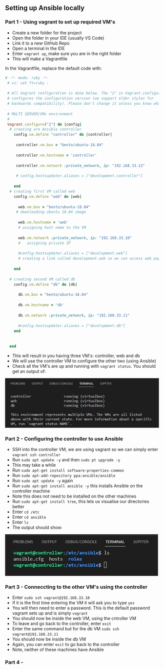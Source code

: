 ## Setting up Ansible locally

### Part 1 - Using vagrant to set up required VM's
- Create a new folder for the project
- Open the folder in your IDE (usually VS Code)
- Link it to a new GitHub Repo
- Open a terminal in the IDE
- Enter `vagrant up`, make sure you are in the right folder
- This will make a Vagrantfile

In the Vagrantfile, replace the default code with:

```ruby
# -*- mode: ruby -*-
 # vi: set ft=ruby :
 
 # All Vagrant configuration is done below. The "2" in Vagrant.configure
 # configures the configuration version (we support older styles for
 # backwards compatibility). Please don't change it unless you know what
 
 # MULTI SERVER/VMs environment 
 #
 Vagrant.configure("2") do |config|
  # creating are Ansible controller
    config.vm.define "controller" do |controller|
      
     controller.vm.box = "bento/ubuntu-18.04"
     
     controller.vm.hostname = 'controller'
     
     controller.vm.network :private_network, ip: "192.168.33.12"
     
     # config.hostsupdater.aliases = ["development.controller"] 
     
    end 
  # creating first VM called web  
    config.vm.define "web" do |web|
      
      web.vm.box = "bento/ubuntu-18.04"
     # downloading ubuntu 18.04 image
  
      web.vm.hostname = 'web'
      # assigning host name to the VM
      
      web.vm.network :private_network, ip: "192.168.33.10"
      #   assigning private IP
      
      #config.hostsupdater.aliases = ["development.web"]
      # creating a link called development.web so we can access web page with this link instread of an IP   
          
    end
    
  # creating second VM called db
    config.vm.define "db" do |db|
      
      db.vm.box = "bento/ubuntu-18.04"
      
      db.vm.hostname = 'db'
      
      db.vm.network :private_network, ip: "192.168.33.11"
      
      #config.hostsupdater.aliases = ["development.db"]     
    end
  
  
  end
```
- This will result in you having three VM's: controller, web and db
- We will use the controller VM to configure the other two (using Ansible)
- Check all the VM's are up and running with `vagrant status`. You should get an output of:

![Alt text](/images/vagrant_status.jpg "All VM's up and running")

### Part 2 - Configuring the controller to use Ansible
- SSH into the controller VM, we are using vagrant so we can simply enter `vagrant ssh controller`
- Run `sudo apt update -y` and then `sudo pt upgrade -y`
- This may take a while
- Run `sudo apt-get install software-properties-common`
- Run `sudo apt-add-repository ppa:ansible/ansible`
- Run `sudo apt update -y` again
- Run `sudo apt-get install ansible -y` this installs Ansible on the controller machine
- Note this does not need to be installed on the other machines
- Run `sudo apt-get install tree`, this lets us visualise our directories better
- Enter `cd /etc`
- Enter `cd ansible`
- Enter `ls`
- The output should show:

![Alt text](/images/ls_of_ansible_folder.jpg "ansible.cfg, hosts, roles(directory)")

### Part 3 - Conneccting to the other VM's using the controller
- Enter `sudo ssh vagrant@192.168.33.10`
- If it is the first time entering the VM it will ask you to type `yes`
- You will then need to enter a password. This is the default password vagrant sets up and is simply `vagrant`
- You should now be inside the web VM, using the cntroller VM
- To leave and go back to the controller, enter `exit`
- Enter the same command but for the db VM `sudo ssh vagrant@192.168.33.11`
- You should now be inside the db VM
- Again, you can enter `exit` to go back to the controller
- Note, neither of these machines have Ansible

### Part 4 - 
